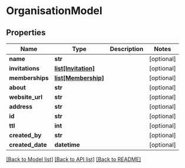# OrganisationModel

## Properties
Name | Type | Description | Notes
------------ | ------------- | ------------- | -------------
**name** | **str** |  | [optional] 
**invitations** | [**list[Invitation]**](Invitation.md) |  | [optional] 
**memberships** | [**list[Membership]**](Membership.md) |  | [optional] 
**about** | **str** |  | [optional] 
**website_url** | **str** |  | [optional] 
**address** | **str** |  | [optional] 
**id** | **str** |  | [optional] 
**ttl** | **int** |  | [optional] 
**created_by** | **str** |  | [optional] 
**created_date** | **datetime** |  | [optional] 

[[Back to Model list]](../README.md#documentation-for-models) [[Back to API list]](../README.md#documentation-for-api-endpoints) [[Back to README]](../README.md)


